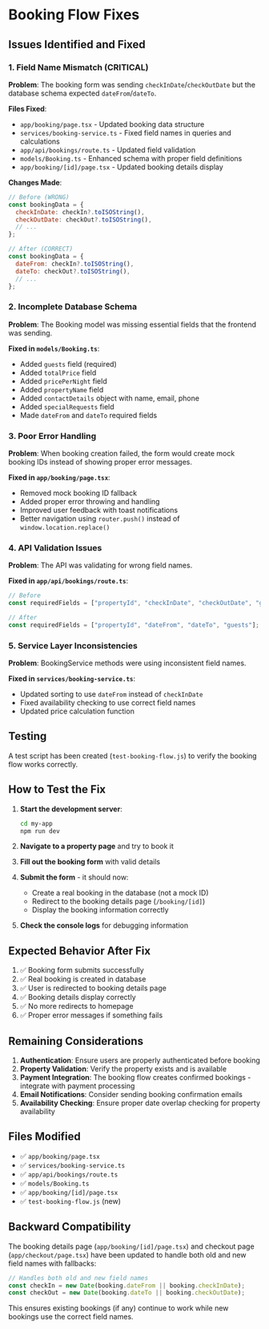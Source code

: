 # Booking Flow Fixes

## Issues Identified and Fixed

### 1. **Field Name Mismatch (CRITICAL)**

**Problem**: The booking form was sending `checkInDate`/`checkOutDate` but the database schema expected `dateFrom`/`dateTo`.

**Files Fixed**:

- `app/booking/page.tsx` - Updated booking data structure
- `services/booking-service.ts` - Fixed field names in queries and calculations
- `app/api/bookings/route.ts` - Updated field validation
- `models/Booking.ts` - Enhanced schema with proper field definitions
- `app/booking/[id]/page.tsx` - Updated booking details display

**Changes Made**:

```javascript
// Before (WRONG)
const bookingData = {
  checkInDate: checkIn?.toISOString(),
  checkOutDate: checkOut?.toISOString(),
  // ...
};

// After (CORRECT)
const bookingData = {
  dateFrom: checkIn?.toISOString(),
  dateTo: checkOut?.toISOString(),
  // ...
};
```

### 2. **Incomplete Database Schema**

**Problem**: The Booking model was missing essential fields that the frontend was sending.

**Fixed in `models/Booking.ts`**:

- Added `guests` field (required)
- Added `totalPrice` field
- Added `pricePerNight` field
- Added `propertyName` field
- Added `contactDetails` object with name, email, phone
- Added `specialRequests` field
- Made `dateFrom` and `dateTo` required fields

### 3. **Poor Error Handling**

**Problem**: When booking creation failed, the form would create mock booking IDs instead of showing proper error messages.

**Fixed in `app/booking/page.tsx`**:

- Removed mock booking ID fallback
- Added proper error throwing and handling
- Improved user feedback with toast notifications
- Better navigation using `router.push()` instead of `window.location.replace()`

### 4. **API Validation Issues**

**Problem**: The API was validating for wrong field names.

**Fixed in `app/api/bookings/route.ts`**:

```javascript
// Before
const requiredFields = ["propertyId", "checkInDate", "checkOutDate", "guests"];

// After
const requiredFields = ["propertyId", "dateFrom", "dateTo", "guests"];
```

### 5. **Service Layer Inconsistencies**

**Problem**: BookingService methods were using inconsistent field names.

**Fixed in `services/booking-service.ts`**:

- Updated sorting to use `dateFrom` instead of `checkInDate`
- Fixed availability checking to use correct field names
- Updated price calculation function

## Testing

A test script has been created (`test-booking-flow.js`) to verify the booking flow works correctly.

## How to Test the Fix

1. **Start the development server**:

   ```bash
   cd my-app
   npm run dev
   ```

2. **Navigate to a property page** and try to book it

3. **Fill out the booking form** with valid details

4. **Submit the form** - it should now:

   - Create a real booking in the database (not a mock ID)
   - Redirect to the booking details page (`/booking/[id]`)
   - Display the booking information correctly

5. **Check the console logs** for debugging information

## Expected Behavior After Fix

1. ✅ Booking form submits successfully
2. ✅ Real booking is created in database
3. ✅ User is redirected to booking details page
4. ✅ Booking details display correctly
5. ✅ No more redirects to homepage
6. ✅ Proper error messages if something fails

## Remaining Considerations

1. **Authentication**: Ensure users are properly authenticated before booking
2. **Property Validation**: Verify the property exists and is available
3. **Payment Integration**: The booking flow creates confirmed bookings - integrate with payment processing
4. **Email Notifications**: Consider sending booking confirmation emails
5. **Availability Checking**: Ensure proper date overlap checking for property availability

## Files Modified

- ✅ `app/booking/page.tsx`
- ✅ `services/booking-service.ts`
- ✅ `app/api/bookings/route.ts`
- ✅ `models/Booking.ts`
- ✅ `app/booking/[id]/page.tsx`
- ✅ `test-booking-flow.js` (new)

## Backward Compatibility

The booking details page (`app/booking/[id]/page.tsx`) and checkout page (`app/checkout/page.tsx`) have been updated to handle both old and new field names with fallbacks:

```javascript
// Handles both old and new field names
const checkIn = new Date(booking.dateFrom || booking.checkInDate);
const checkOut = new Date(booking.dateTo || booking.checkOutDate);
```

This ensures existing bookings (if any) continue to work while new bookings use the correct field names.
